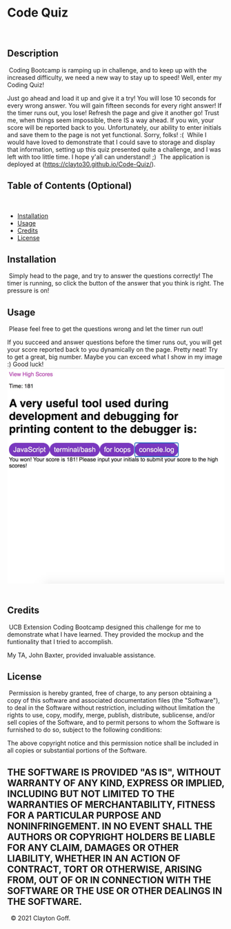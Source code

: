 # Code Quiz
​
## Description 
​
Coding Bootcamp is ramping up in challenge, and to keep up with the increased difficulty, we need a 
new way to stay up to speed! Well, enter my Coding Quiz! 

Just go ahead and load it up and give it a try! You will lose 10 seconds for every wrong answer. You will
gain fifteen seconds for every right answer! If the timer runs out, you lose! Refresh the page and give it 
another go! Trust me, when things seem impossible, there IS a way ahead. If you win, your score will be reported back
to you. Unfortunately, our ability to enter initials and save them to the page is not yet functional. Sorry, folks! :(
​
​While I would have loved to demonstrate that I could save to storage and display that information, setting up this
quiz presented quite a challenge, and I was left with too little time. I hope y'all can understand! ;) 
​
​The application is deployed at 
(https://clayto30.github.io/Code-Quiz/).
​​
## Table of Contents (Optional)
​
* [Installation](#installation)
* [Usage](#usage)
* [Credits](#credits)
* [License](#license)
​
​
## Installation
​
Simply head to the page, and try to answer the questions correctly! The timer is running, so click the button of the
answer that you think is right. The pressure is on!
​​
## Usage 
​
Please feel free to get the questions wrong and let the timer run out!

If you succeed and answer questions before the timer runs out, you will get your score reported back to you 
dynamically on the page. Pretty neat! Try to get a great, big number. Maybe you can exceed what I show in my image :)
Good luck!
​
![image](./assets/images/image.jpg)
​
## Credits
​
UCB Extension Coding Bootcamp designed this challenge for me to demonstrate what I have learned. They provided the 
mockup and the funtionality that I tried to accomplish. 

My TA, John Baxter, provided invaluable assistance.
​
​
## License
​
Permission is hereby granted, free of charge, to any person obtaining a copy
of this software and associated documentation files (the "Software"), to deal
in the Software without restriction, including without limitation the rights
to use, copy, modify, merge, publish, distribute, sublicense, and/or sell
copies of the Software, and to permit persons to whom the Software is
furnished to do so, subject to the following conditions:

The above copyright notice and this permission notice shall be included in all
copies or substantial portions of the Software.

THE SOFTWARE IS PROVIDED "AS IS", WITHOUT WARRANTY OF ANY KIND, EXPRESS OR
IMPLIED, INCLUDING BUT NOT LIMITED TO THE WARRANTIES OF MERCHANTABILITY,
FITNESS FOR A PARTICULAR PURPOSE AND NONINFRINGEMENT. IN NO EVENT SHALL THE
AUTHORS OR COPYRIGHT HOLDERS BE LIABLE FOR ANY CLAIM, DAMAGES OR OTHER
LIABILITY, WHETHER IN AN ACTION OF CONTRACT, TORT OR OTHERWISE, ARISING FROM,
OUT OF OR IN CONNECTION WITH THE SOFTWARE OR THE USE OR OTHER DEALINGS IN THE
SOFTWARE.
​
​
---
​
​
© 2021 Clayton Goff.
